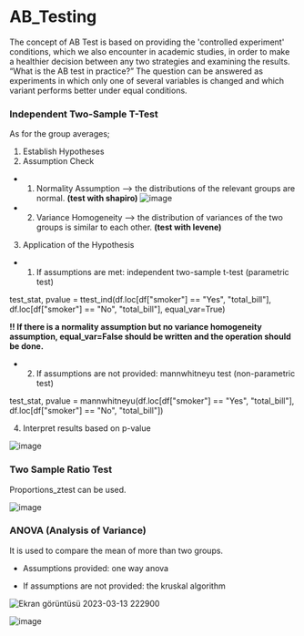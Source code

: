 # AB_Testing
 
The concept of AB Test is based on providing the 'controlled experiment' conditions, which we also encounter in academic studies, in order to make a healthier decision between any two strategies and examining the results. “What is the AB test in practice?” The question can be answered as experiments in which only one of several variables is changed and which variant performs better under equal conditions.

### Independent Two-Sample T-Test

As for the group averages;
1. Establish Hypotheses
2. Assumption Check
- 1. Normality Assumption --> the distributions of the relevant groups are normal. **(test with shapiro)**
![image](https://user-images.githubusercontent.com/121626776/224813646-3e28f912-e804-40ec-b886-f879e2224318.png)


- 2. Variance Homogeneity --> the distribution of variances of the two groups is similar to each other. **(test with levene)** 

3. Application of the Hypothesis
- 1. If assumptions are met: independent two-sample t-test (parametric test)

test_stat, pvalue = ttest_ind(df.loc[df["smoker"] == "Yes", "total_bill"],
                              df.loc[df["smoker"] == "No", "total_bill"],
                              equal_var=True)
                              
**!! If there is a normality assumption but no variance homogeneity assumption, equal_var=False should be written and the operation should be done.**                                                   

- 2. If assumptions are not provided: mannwhitneyu test (non-parametric test)

test_stat, pvalue = mannwhitneyu(df.loc[df["smoker"] == "Yes", "total_bill"],
                                 df.loc[df["smoker"] == "No", "total_bill"])

4. Interpret results based on p-value

![image](https://user-images.githubusercontent.com/121626776/224809792-b50548b2-8f2c-41fa-b041-1145e48f7227.png)


### Two Sample Ratio Test

Proportions_ztest can be used.

![image](https://user-images.githubusercontent.com/121626776/224810304-b0888f37-55a8-40c7-8032-e59cf74db6a2.png)


### ANOVA (Analysis of Variance)

It is used to compare the mean of more than two groups.

- Assumptions provided: one way anova

- If assumptions are not provided: the kruskal algorithm

![Ekran görüntüsü 2023-03-13 222900](https://user-images.githubusercontent.com/121626776/224814379-f6fd49be-b082-4ee2-a157-efe24d8ab86a.png)

![image](https://user-images.githubusercontent.com/121626776/224814639-bce63911-e894-40ed-a9f8-66b2bd222ec2.png)

